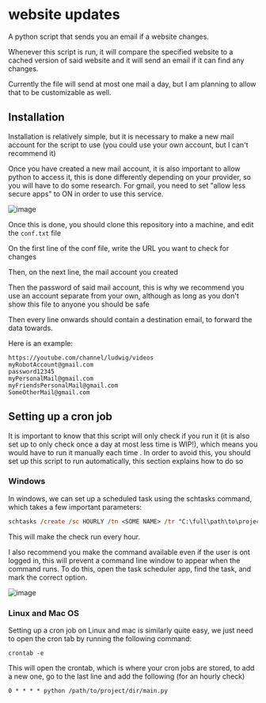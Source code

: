 # website updates
A python script that sends you an email if a website changes.

Whenever this script is run, it will compare the specified website to a cached version of said website and it will send an email if it can find any changes.

Currently the file will send at most one mail a day, but I am planning to allow that to be customizable as well.

## Installation

Installation is relatively simple, but it is necessary to make a new mail account for the script to use (you could use your own account, but I can't recommend it)

Once you have created a new mail account, it is also important to allow python to access it, this is done differently depending on your provider, so you will have to do some research.
For gmail, you need to set "allow less secure apps" to ON in order to use this service.

![image](https://user-images.githubusercontent.com/43828996/157164093-fe4b6ccd-d8ca-44b3-81ce-1b084f822efc.png)

Once this is done, you should clone this repository into a machine, and edit the `conf.txt` file

On the first line of the conf file, write the URL you want to check for changes

Then, on the next line, the mail account you created

Then the password of said mail account, this is why we recommend you use an account separate from your own, although as long as you don't show this file to anyone you should be safe

Then every line onwards should contain a destination email, to forward the data towards.

Here is an example:

```
https://youtube.com/channel/ludwig/videos
myRobotAccount@gmail.com
password12345
myPersonalMail@gmail.com
myFriendsPersonalMail@gmail.com
SomeOtherMail@gmail.com
```

## Setting up a cron job

It is important to know that this script will only check if you run it (it is also set up to only check once a day at most less time is WIP!), which means you would have to run it manually each time .
In order to avoid this, you should set up this script to run automatically, this section explains how to do so

### Windows

In windows, we can set up a scheduled task using the schtasks command, which takes a few important parameters:
```ps
schtasks /create /sc HOURLY /tn <SOME NAME> /tr "C:\full\path\to\project\python.exe C:\full\path\to\project\main.py" 
```
This will make the check run every hour.

I also recommend you make the command available even if the user is ont logged in, this will prevent a command line window to appear when the command runs. To do this, open the task scheduler app, find the task, and mark the correct option.

![image](https://user-images.githubusercontent.com/43828996/157281253-e2962ed8-308d-45db-b44f-364e9283e9c7.png)


### Linux and Mac OS

Setting up a cron job on Linux and mac is similarly quite easy, we just need to open the cron tab by running the following command:
```
crontab -e
```
This will open the crontab, which is where your cron jobs are stored, to add a new one, go to the last line and add the following (for an hourly check)
```
0 * * * * python /path/to/project/dir/main.py
```
